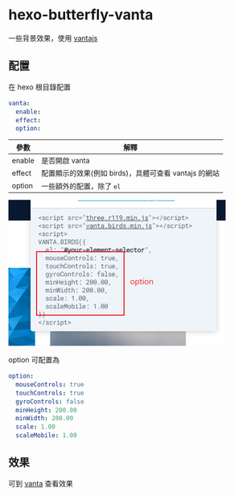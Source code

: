 # hexo-butterfly-vanta

一些背景效果，使用 [vantajs](https://github.com/tengbao/vanta)

## 配置

在 hexo 根目錄配置

```yaml
vanta:
  enable:
  effect:
  option:
```

| 參數   | 解釋                                                  |
| ------ | ----------------------------------------------------- |
| enable | 是否開啟 vanta                                        |
| effect | 配置顯示的效果(例如 birds)，具體可查看 vantajs 的網站 |
| option | 一些額外的配置，除了 `el`                             |

![](./screenshot/option.png)

option 可配置為

```yaml
option:
  mouseControls: true
  touchControls: true
  gyroControls: false
  minHeight: 200.00
  minWidth: 200.00
  scale: 1.00
  scaleMobile: 1.00
```

## 效果

可到 [vanta](https://www.vantajs.com/) 查看效果
